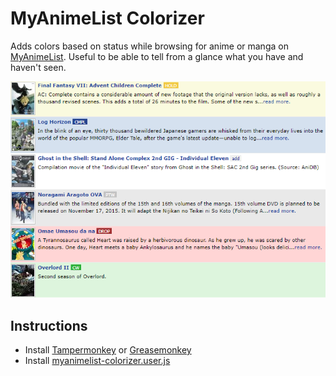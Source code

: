 # MyAnimeList Colorizer

Adds colors based on status while browsing for anime or manga on [MyAnimeList](https://myanimelist.net/). Useful to be able to tell from a glance what you have and haven't seen. 

![Example](example.png)

## Instructions

- Install [Tampermonkey](http://tampermonkey.net/) or [Greasemonkey](https://addons.mozilla.org/en-US/firefox/addon/greasemonkey/)
- Install [myanimelist-colorizer.user.js](https://github.com/davidluzgouveia/myanimelist-colorizer/raw/master/myanimelist-colorizer.user.js)